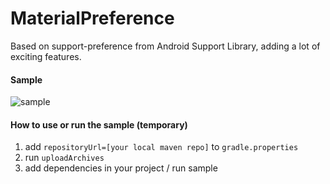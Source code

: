 MaterialPreference
==================

Based on support-preference from Android Support Library, adding a lot of exciting features.

#### Sample

![sample](https://github.com/RikkaW/MaterialPreference/blob/master/art/sample.gif)

#### How to use or run the sample (temporary)

1. add `repositoryUrl=[your local maven repo]` to `gradle.properties`
2. run `uploadArchives`
3. add dependencies in your project / run sample